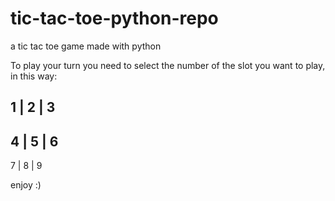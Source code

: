 # tic-tac-toe-python-repo
a tic tac toe game made with python


To play your turn you need to select the number of the slot you want to play,
in this way:

 1 | 2 | 3 
 ---------
 4 | 5 | 6
 ---------
 7 | 8 | 9
 
 enjoy :)
